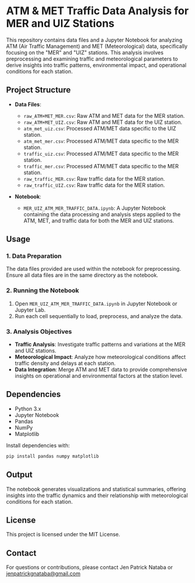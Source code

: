 # ATM & MET Traffic Data Analysis for MER and UIZ Stations

This repository contains data files and a Jupyter Notebook for analyzing ATM (Air Traffic Management) and MET (Meteorological) data, specifically focusing on the "MER" and "UIZ" stations. This analysis involves preprocessing and examining traffic and meteorological parameters to derive insights into traffic patterns, environmental impact, and operational conditions for each station.

## Project Structure

- **Data Files**:
  - `raw_ATM+MET_MER.csv`: Raw ATM and MET data for the MER station.
  - `raw_ATM+MET_UIZ.csv`: Raw ATM and MET data for the UIZ station.
  - `atm_met_uiz.csv`: Processed ATM/MET data specific to the UIZ station.
  - `atm_met_mer.csv`: Processed ATM/MET data specific to the MER station.
  - `traffic_uiz.csv`: Processed ATM/MET data specific to the MER station.
  - `traffic_mer.csv`: Processed ATM/MET data specific to the MER station.
  - `raw_traffic_MER.csv`: Raw traffic data for the MER station.
  - `raw_traffic_UIZ.csv`: Raw traffic data for the MER station.

- **Notebook**:
  - `MER_UIZ_ATM_MER_TRAFFIC_DATA.ipynb`: A Jupyter Notebook containing the data processing and analysis steps applied to the ATM, MET, and traffic data for both the MER and UIZ stations.

## Usage

### 1. Data Preparation
The data files provided are used within the notebook for preprocessing. Ensure all data files are in the same directory as the notebook.

### 2. Running the Notebook
1. Open `MER_UIZ_ATM_MER_TRAFFIC_DATA.ipynb` in Jupyter Notebook or Jupyter Lab.
2. Run each cell sequentially to load, preprocess, and analyze the data.

### 3. Analysis Objectives
- **Traffic Analysis**: Investigate traffic patterns and variations at the MER and UIZ stations.
- **Meteorological Impact**: Analyze how meteorological conditions affect traffic density and delays at each station.
- **Data Integration**: Merge ATM and MET data to provide comprehensive insights on operational and environmental factors at the station level.

## Dependencies

- Python 3.x
- Jupyter Notebook
- Pandas
- NumPy
- Matplotlib

Install dependencies with:
```bash
pip install pandas numpy matplotlib
```

## Output

The notebook generates visualizations and statistical summaries, offering insights into the traffic dynamics and their relationship with meteorological conditions for each station.

## License

This project is licensed under the MIT License.

## Contact

For questions or contributions, please contact Jen Patrick Nataba or jenpatrickgnataba@gmail.com
